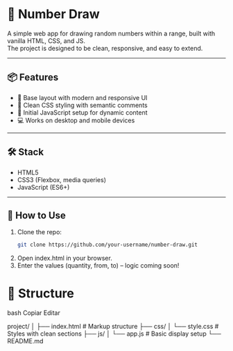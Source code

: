 # 🎲 Number Draw

A simple web app for drawing random numbers within a range, built with vanilla HTML, CSS, and JS.  
The project is designed to be clean, responsive, and easy to extend.

---

## 📦 Features

- 🧱 Base layout with modern and responsive UI
- 🎨 Clean CSS styling with semantic comments
- 🧪 Initial JavaScript setup for dynamic content
- 💻 Works on desktop and mobile devices

---

## 🛠️ Stack

- HTML5
- CSS3 (Flexbox, media queries)
- JavaScript (ES6+)

---

## 🚀 How to Use

1. Clone the repo:
   ```bash
   git clone https://github.com/your-username/number-draw.git
2. Open index.html in your browser.
3. Enter the values (quantity, from, to) – logic coming soon!
 
# 📁 Structure
bash
Copiar
Editar

project/
│
├── index.html         # Markup structure
├── css/
│   └── style.css      # Styles with clean sections
├── js/
│   └── app.js         # Basic display setup
└── README.md

